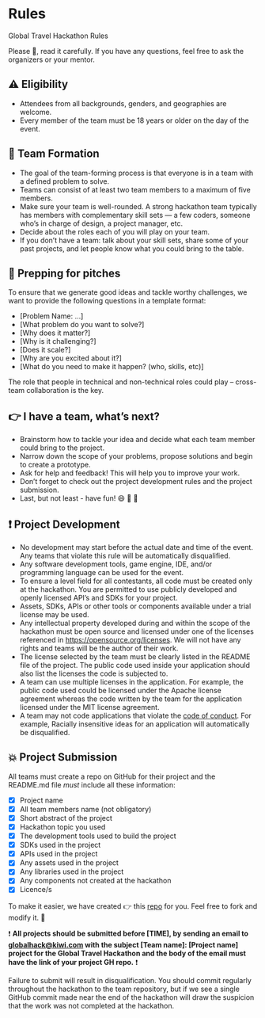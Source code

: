 # Rules
Global Travel Hackathon Rules

Please :pray:, read it carefully. If you have any questions, feel free to ask the organizers or your mentor.

## :warning: Eligibility

* Attendees from all backgrounds, genders, and geographies are welcome. 
* Every member of the team must be 18 years or older on the day of the event.

## :balloon: Team Formation

* The goal of the team-forming process is that everyone is in a team with a defined problem to solve.
* Teams can consist of at least two team members to a maximum of five members. 
* Make sure your team is well-rounded. A strong hackathon team typically has members with complementary skill sets — a few coders, someone who’s in charge of design, a project manager, etc. 
* Decide about the roles each of you will play on your team.
* If you don’t have a team: talk about your skill sets, share some of your past projects, and let people know what you could bring to the table.

## :pushpin: Prepping for pitches

To ensure that we generate good ideas and tackle worthy challenges, we want to provide the following questions in a template format:
* [Problem Name: …]
* [What problem do you want to solve?]
* [Why does it matter?]
* [Why is it challenging?]
* [Does it scale?]
* [Why are you excited about it?]
* [What do you need to make it happen? (who, skills, etc)]

The role that people in technical and non-technical roles could play – cross-team collaboration is the key.

## :point_right: I have a team, what’s next?

* Brainstorm how to tackle your idea and decide what each team member could bring to the project. 
* Narrow down the scope of your problems, propose solutions and begin to create a prototype. 
* Ask for help and feedback! This will help you to improve your work.  
* Don’t forget to check out the project development rules and the project submission. 
* Last, but not least - have fun! :smile: :tada: :100:

## :exclamation: Project Development

* No development may start before the actual date and time of the event. Any teams that violate this rule will be automatically disqualified.
* Any software development tools, game engine, IDE, and/or programming language can be used for the event.
* To ensure a level field for all contestants, all code must be created only at the hackathon. You are permitted to use publicly developed and openly licensed API’s and SDKs for your project.
* Assets, SDKs, APIs or other tools or components available under a trial license may be used.
* Any intellectual property developed during and within the scope of the hackathon must be open source and licensed under one of the licenses referenced in https://opensource.org/licenses. We will not have any rights and teams will be the author of their work. 
* The license selected by the team must be clearly listed in the README file of the project. The public code used inside your application should also list the licenses the code is subjected to.
* A team can use multiple licenses in the application. For example, the public code used could be licensed under the Apache license agreement whereas the code written by the team for the application licensed under the MIT license agreement.
* A team may not code applications that violate the [code of conduct](https://hack.travel/code-of-conduct/). For example, Racially insensitive ideas for an application will automatically be disqualified.

## :boom: Project Submission

All teams must create a repo on GitHub for their project and the README.md file _must_ include all these information:

- [X] Project name
- [X] All team members name (not obligatory)
- [X] Short abstract of the project
- [X] Hackathon topic you used
- [X] The development tools used to build the project
- [X] SDKs used in the project
- [X] APIs used in the project 
- [X] Any assets used in the project
- [X] Any libraries used in the project
- [X] Any components not created at the hackathon
- [X] Licence/s

To make it easier, we have created :point_right: this [repo](https://github.com/Global-Travel-Hackathon/GTH-Location-TeamName) for you. Feel free to fork and modify it. :tada:

:exclamation: **All projects should be submitted before [TIME], by sending an email to <globalhack@kiwi.com> with the subject [Team name]: [Project name] project for the Global Travel Hackathon and the body of the email must have the link of your project GH repo.** :exclamation:

Failure to submit will result in disqualification. You should commit regularly throughout the hackathon to the team repository, but if we see a single GitHub commit made near the end of the hackathon will draw the suspicion that the work was not completed at the hackathon.

